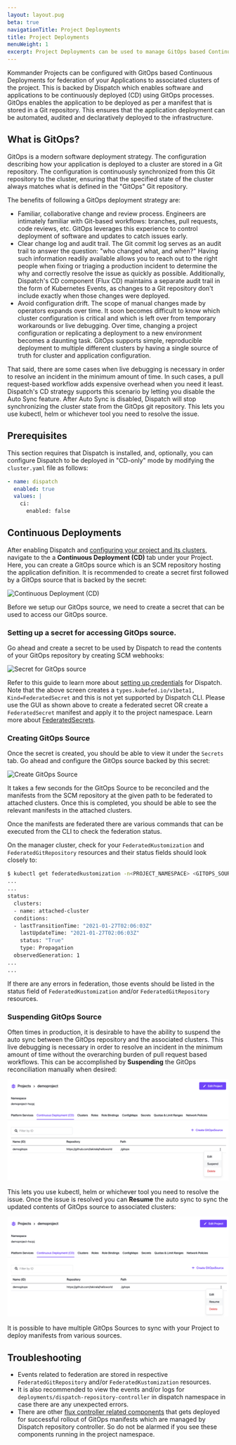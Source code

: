 ```yaml
---
layout: layout.pug
beta: true
navigationTitle: Project Deployments
title: Project Deployments
menuWeight: 1
excerpt: Project Deployments can be used to manage GitOps based Continuous Deployments which can automatically be created on all the Kubernetes clusters associated with the Project, in the corresponding namespace.
---
```


Kommander Projects can be configured with GitOps based Continuous Deployments for federation of your Applications to associated clusters of the project. This is backed by Dispatch which enables software and applications to be continuously deployed (CD) using GitOps processes. GitOps enables the application to be deployed as per a manifest that is stored in a Git repository. This ensures that the application deployment can be automated, audited and declaratively deployed to the infrastructure.

## What is GitOps?

GitOps is a modern software deployment strategy. The configuration describing how your application is deployed to a cluster are stored in a Git repository. The configuration is continuously synchronized from this Git repository to the cluster, ensuring that the specified state of the cluster always matches what is defined in the "GitOps" Git repository.

The benefits of following a GitOps deployment strategy are:

* Familiar, collaborative change and review process. Engineers are intimately familiar with Git-based workflows: branches, pull requests, code reviews, etc. GitOps leverages this experience to control deployment of software and updates to catch issues early.
* Clear change log and audit trail. The Git commit log serves as an audit trail to answer the question: "who changed what, and when?" Having such information readily available allows you to reach out to the right people when fixing or triaging a production incident to determine the why and correctly resolve the issue as quickly as possible. Additionally, Dispatch's CD component (Flux CD) maintains a separate audit trail in the form of Kubernetes Events, as changes to a Git repository don't include exactly when those changes were deployed.
* Avoid configuration drift. The scope of manual changes made by operators expands over time. It soon becomes difficult to know which cluster configuration is critical and which is left over from temporary workarounds or live debugging. Over time, changing a project configuration or replicating a deployment to a new environment becomes a daunting task. GitOps supports simple, reproducible deployment to multiple different clusters by having a single source of truth for cluster and application configuration.

That said, there are some cases when live debugging is necessary in order to resolve an incident in the minimum amount of time. In such cases, a pull request-based workflow adds expensive overhead when you need it least. Dispatch's CD strategy supports this scenario by letting you disable the Auto Sync feature. After Auto Sync is disabled, Dispatch will stop synchronizing the cluster state from the GitOps git repository. This lets you use kubectl, helm or whichever tool you need to resolve the issue.

## Prerequisites

This section requires that Dispatch is installed, and, optionally, you can configure Dispatch to be deployed in "CD-only" mode by modifying the `cluster.yaml` file as follows:

```yaml
- name: dispatch
  enabled: true
  values: |
    ci:
      enabled: false
```

## Continuous Deployments

After enabling Dispatch and [configuring your project and its clusters](../), navigate to the a **Continuous Deployment (CD)** tab under your Project. Here, you can create a GitOps source which is an SCM repository hosting the application definition. It is recommended to create a secret first followed by a GitOps source that is backed by the secret:

![Continuous Deployment (CD)](/dkp/kommander/1.3/img/project-cd-welcome-screen.png)

Before we setup our GitOps source, we need to create a secret that can be used to access our GitOps source.

### Setting up a secret for accessing GitOps source.

Go ahead and create a secret to be used by Dispatch to read the contents of your GitOps repository by creating SCM webhooks:

![Secret for GitOps source](/dkp/kommander/1.3/img/project-cd-secret-create.png)

Refer to this guide to learn more about [setting up credentials](/dkp/dispatch/1.4/tutorials/ci_tutorials/credentials#setting-up-github-credentials) for Dispatch. Note that the above screen creates a `types.kubefed.io/v1beta1, Kind=FederatedSecret` and this is not yet supported by Dispatch CLI. Please use the GUI as shown above to create a federated secret OR create a `FederatedSecret` manifest and apply it to the project namespace. Learn more about [FederatedSecrets](../project-secrets/).

### Creating GitOps Source

Once the secret is created, you should be able to view it under the `Secrets` tab. Go ahead and configure the GitOps source backed by this secret:

![Create GitOps Source](/dkp/kommander/1.3/img/project-cd-gitops-source-create.png)

It takes a few seconds for the GitOps Source to be reconciled and the manifests from the SCM repository at the given path to be federated to attached clusters. Once this is completed, you should be able to see the relevant manifests in the attached clusters.

Once the manifests are federated there are various commands that can be executed from the CLI to check the federation status.

On the manager cluster, check for your `FederatedKustomization` and `FederatedGitRepository` resources and their status fields should look closely to:

```bash
$ kubectl get federatedkustomization -n<PROJECT_NAMESPACE> <GITOPS_SOURCE_NAME> -oyaml
...
...
status:
  clusters:
  - name: attached-cluster
  conditions:
  - lastTransitionTime: "2021-01-27T02:06:03Z"
    lastUpdateTime: "2021-01-27T02:06:03Z"
    status: "True"
    type: Propagation
  observedGeneration: 1
...
...
```

If there are any errors in federation, those events should be listed in the status field of `FederatedKustomization` and/or `FederatedGitRepository` resources.

### Suspending GitOps Source

Often times in production, it is desirable to have the ability to suspend the auto sync between the GitOps repository and the associated clusters. This live debugging is necessary in order to resolve an incident in the minimum amount of time without the overarching burden of pull request based workflows. This can be accomplished by **Suspending** the GitOps reconciliation manually when desired:

![Suspend GitOps Source Sync](/pages/dkp/kommander/1.3/img/project-cd-gitops-source-sync-suspend.png)

This lets you use kubectl, helm or whichever tool you need to resolve the issue. Once the issue is resolved you can **Resume** the auto sync to sync the updated contents of GitOps source to associated clusters:

![Resume GitOps Source Sync](/pages/dkp/kommander/1.3/img/project-cd-gitops-source-sync-resume.png)

It is possible to have multiple GitOps Sources to sync with your Project to deploy manifests from various sources.

## Troubleshooting

- Events related to federation are stored in respective `FederatedGitRepository` and/or `FederatedKustomization` resources.
- It is also recommended to view the events and/or logs for `deployments/dispatch-repository-controller` in dispatch namespace in case there are any unexpected errors.
- There are other [flux controller related components](https://toolkit.fluxcd.io/components/) that gets deployed for successful rollout of GitOps manifests which are managed by Dispatch repository controller. So do not be alarmed if you see these components running in the project namespace.
